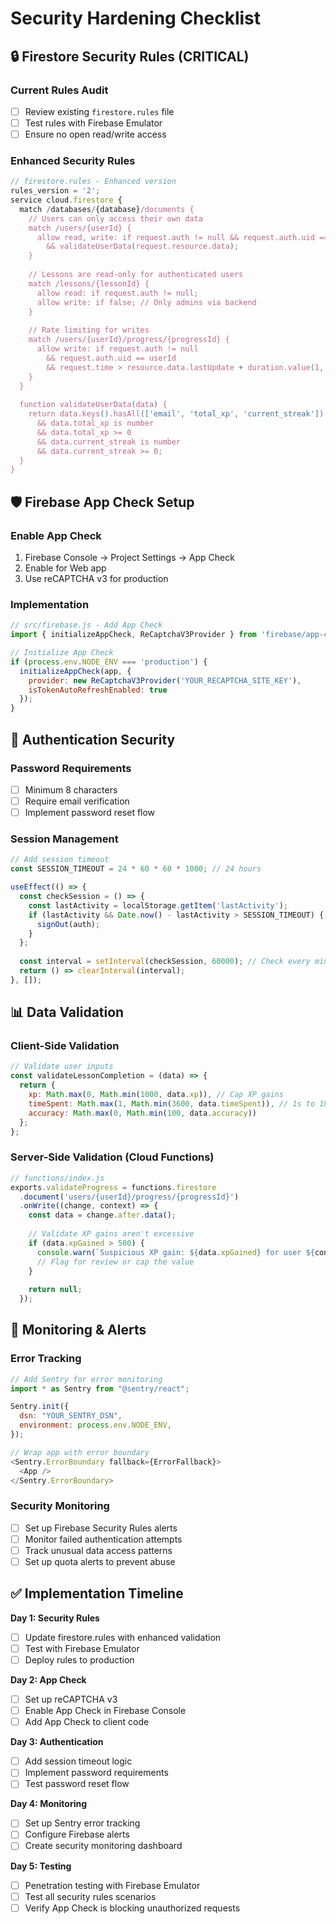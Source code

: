 # Security Hardening Checklist

## 🔒 **Firestore Security Rules (CRITICAL)**

### Current Rules Audit
- [ ] Review existing `firestore.rules` file
- [ ] Test rules with Firebase Emulator
- [ ] Ensure no open read/write access

### Enhanced Security Rules
```javascript
// firestore.rules - Enhanced version
rules_version = '2';
service cloud.firestore {
  match /databases/{database}/documents {
    // Users can only access their own data
    match /users/{userId} {
      allow read, write: if request.auth != null && request.auth.uid == userId
        && validateUserData(request.resource.data);
    }
    
    // Lessons are read-only for authenticated users
    match /lessons/{lessonId} {
      allow read: if request.auth != null;
      allow write: if false; // Only admins via backend
    }
    
    // Rate limiting for writes
    match /users/{userId}/progress/{progressId} {
      allow write: if request.auth != null 
        && request.auth.uid == userId
        && request.time > resource.data.lastUpdate + duration.value(1, 's');
    }
  }
  
  function validateUserData(data) {
    return data.keys().hasAll(['email', 'total_xp', 'current_streak'])
      && data.total_xp is number
      && data.total_xp >= 0
      && data.current_streak is number
      && data.current_streak >= 0;
  }
}
```

## 🛡️ **Firebase App Check Setup**

### Enable App Check
1. Firebase Console → Project Settings → App Check
2. Enable for Web app
3. Use reCAPTCHA v3 for production

### Implementation
```javascript
// src/firebase.js - Add App Check
import { initializeAppCheck, ReCaptchaV3Provider } from 'firebase/app-check';

// Initialize App Check
if (process.env.NODE_ENV === 'production') {
  initializeAppCheck(app, {
    provider: new ReCaptchaV3Provider('YOUR_RECAPTCHA_SITE_KEY'),
    isTokenAutoRefreshEnabled: true
  });
}
```

## 🔐 **Authentication Security**

### Password Requirements
- [ ] Minimum 8 characters
- [ ] Require email verification
- [ ] Implement password reset flow

### Session Management
```javascript
// Add session timeout
const SESSION_TIMEOUT = 24 * 60 * 60 * 1000; // 24 hours

useEffect(() => {
  const checkSession = () => {
    const lastActivity = localStorage.getItem('lastActivity');
    if (lastActivity && Date.now() - lastActivity > SESSION_TIMEOUT) {
      signOut(auth);
    }
  };
  
  const interval = setInterval(checkSession, 60000); // Check every minute
  return () => clearInterval(interval);
}, []);
```

## 📊 **Data Validation**

### Client-Side Validation
```javascript
// Validate user inputs
const validateLessonCompletion = (data) => {
  return {
    xp: Math.max(0, Math.min(1000, data.xp)), // Cap XP gains
    timeSpent: Math.max(1, Math.min(3600, data.timeSpent)), // 1s to 1hr
    accuracy: Math.max(0, Math.min(100, data.accuracy))
  };
};
```

### Server-Side Validation (Cloud Functions)
```javascript
// functions/index.js
exports.validateProgress = functions.firestore
  .document('users/{userId}/progress/{progressId}')
  .onWrite((change, context) => {
    const data = change.after.data();
    
    // Validate XP gains aren't excessive
    if (data.xpGained > 500) {
      console.warn(`Suspicious XP gain: ${data.xpGained} for user ${context.params.userId}`);
      // Flag for review or cap the value
    }
    
    return null;
  });
```

## 🚨 **Monitoring & Alerts**

### Error Tracking
```javascript
// Add Sentry for error monitoring
import * as Sentry from "@sentry/react";

Sentry.init({
  dsn: "YOUR_SENTRY_DSN",
  environment: process.env.NODE_ENV,
});

// Wrap app with error boundary
<Sentry.ErrorBoundary fallback={ErrorFallback}>
  <App />
</Sentry.ErrorBoundary>
```

### Security Monitoring
- [ ] Set up Firebase Security Rules alerts
- [ ] Monitor failed authentication attempts
- [ ] Track unusual data access patterns
- [ ] Set up quota alerts to prevent abuse

## ✅ **Implementation Timeline**

**Day 1: Security Rules**
- [ ] Update firestore.rules with enhanced validation
- [ ] Test with Firebase Emulator
- [ ] Deploy rules to production

**Day 2: App Check**
- [ ] Set up reCAPTCHA v3
- [ ] Enable App Check in Firebase Console
- [ ] Add App Check to client code

**Day 3: Authentication**
- [ ] Add session timeout logic
- [ ] Implement password requirements
- [ ] Test password reset flow

**Day 4: Monitoring**
- [ ] Set up Sentry error tracking
- [ ] Configure Firebase alerts
- [ ] Create security monitoring dashboard

**Day 5: Testing**
- [ ] Penetration testing with Firebase Emulator
- [ ] Test all security rules scenarios
- [ ] Verify App Check is blocking unauthorized requests
